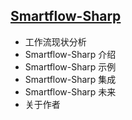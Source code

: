 ﻿## [Smartflow-Sharp](https://www.smartflow-sharp.com)
* 工作流现状分析
* Smartflow-Sharp 介绍
* Smartflow-Sharp 示例
* Smartflow-Sharp 集成
* Smartflow-Sharp 未来
* 关于作者